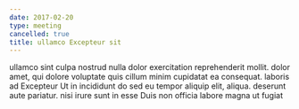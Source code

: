 ```yaml
---
date: 2017-02-20
type: meeting
cancelled: true
title: ullamco Excepteur sit
---
```

ullamco sint culpa nostrud nulla dolor exercitation reprehenderit mollit. dolor amet, qui dolore voluptate quis cillum minim cupidatat ea consequat. laboris ad Excepteur Ut in incididunt do sed eu tempor aliquip elit, aliqua. deserunt aute pariatur. nisi irure sunt in esse Duis non officia labore magna ut fugiat